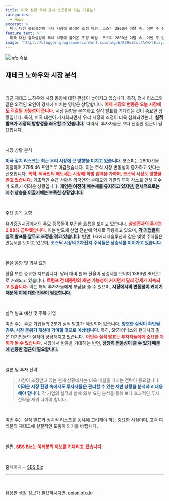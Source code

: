 ```yaml
---
title: 미국 상황 국내 증시 소용돌이 치는 이유는?
categories:
  - News
excerpt: >
  미국 대선 불확실성이 국내 시장에 불어온 조정 바람. 코스피 2800선 이탈 속, 이번 주 실적 발표가 시장 반등의 열쇠가 될지 주목! 실적 호조 주목하며 위기를 극복할 기회를 놓치지 마세요!
feature_text: >
  미국 대선 불확실성이 국내 시장에 불어온 조정 바람. 코스피 2800선 이탈 속, 이번 주 실적 발표가 시장 반등의 열쇠가 될지 주목! 실적 호조 주목하며 위기를 극복할 기회를 놓치지 마세요!
image: 'https://blogger.googleusercontent.com/img/b/R29vZ2xl/AVvXsEixyZcFfHzMRdzZMjFBmAUKJYCLCGyLL1o632UiGVXcaFdKo_bkvkuCioo0uUKlGfBVcT3P84aROyZIXSBEx3Aw5nCQ3pTgDom1WDC4m8eifvWiAmWEEVb4x6G_l8C0QH225ldMjyaFvpxGEBGNO37VmDTDMHGhJPq73UglMfDca1-0aw/s1600/blogspot.png'
---
```


<p><img src="https://blogger.googleusercontent.com/img/b/R29vZ2xl/AVvXsEixyZcFfHzMRdzZMjFBmAUKJYCLCGyLL1o632UiGVXcaFdKo_bkvkuCioo0uUKlGfBVcT3P84aROyZIXSBEx3Aw5nCQ3pTgDom1WDC4m8eifvWiAmWEEVb4x6G_l8C0QH225ldMjyaFvpxGEBGNO37VmDTDMHGhJPq73UglMfDca1-0aw/s1600/blogspot.png" alt="info 속보" /></p>

<h2 data-ke-size="size26">재테크 노하우와 시장 분석</h2>

<p data-ke-size="size16">&nbsp;</p>

<p>최근 재테크 노하우와 시장 동향에 대한 관심이 높아지고 있습니다. 특히, 정치 리스크와 같은 외적인 요인이 경제에 미치는 영향은 상당합니다. <b><span style="color: #ee2323;">어제 시장의 변동은  오늘 시장에도 직결될 가능성이 큽니다.</span></b> 시장 동향을 분석하고 실적 발표를 기다리는 것이 중요한 상황입니다. 특히, 미국 대선이 가시화되면서 우리 시장의 조정이 더욱 심화되었는데, <b><span style="background-color: #21538527;">실적 발표가 시장의 방향성을 좌우할 수 있습니다.</span></b> 따라서, 투자자들은 보다 신중한 접근이 필요합니다.</p>

<p data-ke-size="size16">&nbsp;</p>

<p>시장 상황 분석</p>

<p><b><span style="color: #1a5490;">미국 정치 리스크는 최근 우리 시장에 큰 영향을 미치고 있습니다.</span></b> 코스피는 2800선을 이탈하며 2795.46 포인트로 마감했습니다. 이는 주식 시장 변동성이 증가하고 있다는 신호입니다. <b><span style="color: #ee2323;">특히, 외국인의 매도세는 시장에 하방 압력을 가하며, 코스닥 시장도 영향을 받고 있습니다.</span></b> 기초적인 수급 상황은 외국인의 순매도와 기관의 투자 감소로 인해 지수가 오르기 어려운 상황입니다. <b><span style="background-color: #21538527;">개인은 여전히 매수세를 유지하고 있지만, 전체적으로는 지수 상승을 이끌기에는 부족한 상황입니다.</span></b></p>

<p data-ke-size="size16">&nbsp;</p>

<p>주요 종목 동향</p>

<p>유가증권시장에서의 주요 종목들이 부진한 흐름을 보이고 있습니다. <b><span style="color: #ee2323;">삼성전자의 주가는 2.88% 급락했습니다.</span></b> 이는 반도체 산업 전반에 악재로 작용하고 있으며, <b><span style="background-color: #21538527;">각 기업들이 실적 발표를 앞두고 조정을 겪고 있습니다.</span></b> 반면, LG에너지솔루션과 같은 몇몇 주식들은 반등세를 보이고 있으며, <b><span style="color: #1a5490;">코스닥 시장의 2차전지 주식들은 상승세를 이어가고 있습니다.</span></b> </p>

<p data-ke-size="size16">&nbsp;</p>

<p>환율 동향 및 외부 요인</p>

<p>환율 또한 중요한 지표입니다. 달러 대비 원화 환율이 상승세를 보이며 1386원 80전으로 거래되고 있습니다. <b><span style="color: #ee2323;">트럼프 전 대통령의 재선 가능성이 커지면서 달러 강세가 지속되고 있습니다.</span></b> 이는 해외 투자자들에게 부담을 줄 수 있으며, <b><span style="background-color: #21538527;">시장에서의 변동성이 커지기 때문에 이에 대한 전략이 필요합니다.</span></b> </p>

<p data-ke-size="size16">&nbsp;</p>

<p>실적 발표 예상 및 주목 기업</p>

<p>이번 주는 주요 기업들의 2분기 실적 발표가 예정되어 있습니다. <b><span style="color: #1a5490;">양호한 실적이 확인될 경우, 시장 분위기 개선에 기여할 것으로 예상됩니다.</span></b> 특히, SK하이닉스와 현대차와 같은 대기업들의 실적이 궁금해지고 있습니다. <b><span style="color: #ee2323;">이번주 실적 발표는 투자자들에게 중요한 기회가 될 수 있습니다.</span></b> 시장에서 반등을 기대하는 반면, <b><span style="background-color: #21538527;">상당히 변동성이 클 수 있기 때문에 신중한 접근이 필요합니다.</span></b></p>

<p data-ke-size="size16">&nbsp;</p>

<p>결론 및 투자 전략</p>

<blockquote>
시장이 조정받고 있는 현재 상황에서는 더욱 내실을 다지는 전략이 중요합니다. <b><span style="color: #1a5490;">어려운 시장 환경 속에서도 투자자들은 관리할 수 있는 제반 상황을 분석하고 대응해야 합니다.</span></b> 각 기업의 실적과 함께 외부 요인 분석을 통해 보다 효과적인 투자 전략을 세워 나가야 합니다. 
</blockquote> 

<p data-ke-size="size16">&nbsp;</p>

<p>이번 주는 실적 발표와 정치적 리스크를 동시에 고려해야 하는 중요한 시점이며, 고객 여러분의 재테크에 실질적인 도움이 되기를 바랍니다. </p>

<p data-ke-size="size16">&nbsp;</p>

<p>한편, <b><span style="color: #ee2323;">SBS Biz는 여러분의 제보를 기다리고 있습니다.</span></b> </p>

<p data-ke-size="size16">&nbsp;</p>

<p>홈페이지 = <a href="https://url.kr/9pghjn">SBS Biz</a> </p>

<hr style="border: 1px solid #ddd;"> 

<p data-ke-size="size16">&nbsp;</p>
유용한 생활 정보가 필요하시다면, <a href="https://onioninfo.kr" rel="dofollow">onioninfo.kr</a>


